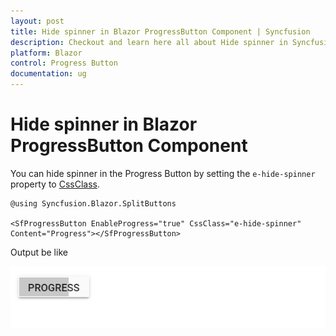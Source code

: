 ```yaml
---
layout: post
title: Hide spinner in Blazor ProgressButton Component | Syncfusion
description: Checkout and learn here all about Hide spinner in Syncfusion Blazor ProgressButton component and more.
platform: Blazor
control: Progress Button
documentation: ug
---
```


# Hide spinner in Blazor ProgressButton Component

You can hide spinner in the Progress Button by setting the `e-hide-spinner` property to [CssClass](https://help.syncfusion.com/cr/blazor/Syncfusion.Blazor.SplitButtons.SfProgressButton.html#Syncfusion_Blazor_SplitButtons_SfProgressButton_CssClass).

```cshtml
@using Syncfusion.Blazor.SplitButtons

<SfProgressButton EnableProgress="true" CssClass="e-hide-spinner" Content="Progress"></SfProgressButton>

```

Output be like

![Hide Spinner in Blazor ProgressButton](./../images/blazor-progressbutton-hide-spinner.png)